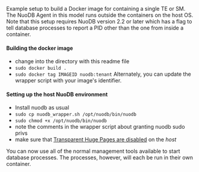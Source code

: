 Example setup to build a Docker image for containing a single TE or SM. The
NuoDB Agent in this model runs outside the containers on the host OS. Note
that this setup requires NuoDB version 2.2 or later which has a flag to tell
database processes to report a PID other than the one from inside a container.

#### Building the docker image
  * change into the directory with this readme file
  * `sudo docker build .`
  * `sudo docker tag IMAGEID nuodb:tenant`
  Alternately, you can update the wrapper script with your image's identifier.

#### Setting up the host NuoDB environment
  * Install nuodb as usual
  * `sudo cp nuodb_wrapper.sh /opt/nuodb/bin/nuodb`
  * `sudo chmod +x /opt/nuodb/bin/nuodb`
  * note the comments in the wrapper script about granting nuodb sudo privs
  * make sure that [Transparent Huge Pages are disabled](http://doc.nuodb.com/display/doc/Linux+Installation?src=search#LinuxInstallation-NoteaboutTransparentHugePages%28THP%29) on the *host*

You can now use all of the normal management tools available to start database
processes. The processes, however, will each be run in their own container.
